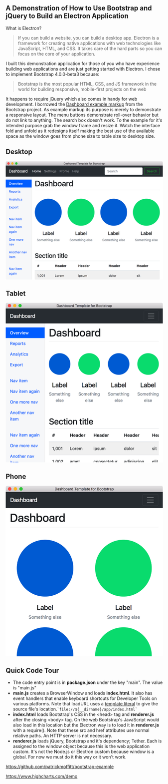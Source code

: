 

A Demonstration of How to Use Bootstrap and jQuery to Build an Electron Application
------------------------------------------------------------------------

What is Electron?

> If you can build a website, you can build a desktop app. Electron is a framework for creating native applications with web technologies like JavaScript, HTML, and CSS. It takes care of the hard parts so you can focus on the core of your application.

I built this demonstration application for those of you who have experience building web applications and are just getting started with Electron. I chose to implement Bootstrap 4.0.0-beta3 because:

> Bootstrap is the most popular HTML, CSS, and JS framework in the world for building responsive, mobile-first projects on the web

It happens to require jQuery which also comes in handy for web development. I borrowed the [Dashboard example markup](https://getbootstrap.com/docs/4.0/examples/dashboard/) from the Bootstrap project. As example markup its purpose is merely to demonstrate a responsive layout. The menu buttons demonstrate roll-over behavior but do not link to anything. The search box doesn't work. To the example for it's intended purpose grab the window frame and resize it. Watch the interface fold and unfold as it redesigns itself making the best use of the available space as the window goes from phone size to table size to desktop size.

Desktop
-------
![desktop](screenshots/desktop.png)

Tablet
-------
![tablet](screenshots/tablet.png)

Phone
-------
![phone](screenshots/phone.png)

Quick Code Tour
---------------

 - The code entry point is in **package.json** under the key "main". The value is "main.js"
 - **main.js** creates a BrowserWindow and loads **index.html**. It also has event handlers that enable keyboard shortcuts for Developer Tools on various platforms. Note that loadURL uses a [template literal](https://developer.mozilla.org/en-US/docs/Web/JavaScript/Reference/Template_literals) to give the source file's location.`` `file://${__dirname}/app/index.html` ``
 - **index.html** loads Bootstrap's CSS in the &lt;head&gt; tag and **renderer.js** after the closing &lt;body&gt; tag. On the web Bootstrap's JavaScript would also load in this location but the Electron way is to load it in **renderer.js** with a require(). Note that these src and href attributes use normal relative paths. An HTTP server is not necessary.
 - **renderer.js** loads jQuery, Bootstrap and it's dependency; Tether. Each is assigned to the window object because this is the web application custom. It's not the Node.js or Electron custom because window is a global. For now we must do it this way or it won't work.


https://github.com/patrickmoffitt/bootstrap-example

https://www.highcharts.com/demo